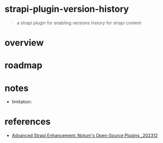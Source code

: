 # strapi-plugin-version-history

> a strapi plugin for enabling versions history for strapi content

# overview

# roadmap

# notes
- limitation: 
# references
- [Advanced Strapi Enhancement: Notum's Open-Source Plugins _202312](https://strapi.io/blog/elevating-strapi-notum-s-journey-in-creating-three-open-source-plugins)
